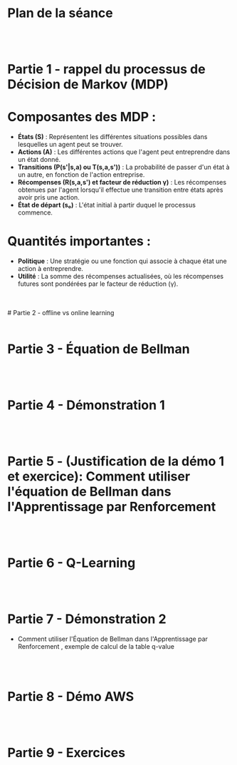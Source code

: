 # Plan de la séance


<br/>
<br/>

# Partie 1 - rappel du processus de Décision de Markov (MDP)


# Composantes des MDP :
- **États (S)** : Représentent les différentes situations possibles dans lesquelles un agent peut se trouver.
- **Actions (A)** : Les différentes actions que l'agent peut entreprendre dans un état donné.
- **Transitions (P(s'|s,a) ou T(s,a,s'))** : La probabilité de passer d'un état à un autre, en fonction de l'action entreprise.
- **Récompenses (R(s,a,s') et facteur de réduction γ)** : Les récompenses obtenues par l'agent lorsqu'il effectue une transition entre états après avoir pris une action.
- **État de départ (s₀)** : L'état initial à partir duquel le processus commence.

# Quantités importantes :
- **Politique** : Une stratégie ou une fonction qui associe à chaque état une action à entreprendre.
- **Utilité** : La somme des récompenses actualisées, où les récompenses futures sont pondérées par le facteur de réduction (γ).


<br/>
<br/>
# Partie 2 - offline vs online learning



<br/>
<br/>

# Partie 3 - Équation de Bellman 




<br/>
<br/>

# Partie 4 - Démonstration 1


<br/>
<br/>

# Partie 5 - (Justification de la démo 1 et exercice): Comment utiliser l'équation de Bellman dans l'Apprentissage par Renforcement



<br/>
<br/>

# Partie 6 - Q-Learning



<br/>
<br/>

# Partie 7 - Démonstration 2


- Comment utiliser l'Équation de Bellman dans l'Apprentissage par Renforcement , exemple de calcul de la table q-value


<br/>
<br/>

# Partie 8 - Démo AWS


<br/>
<br/>

# Partie 9 - Exercices


